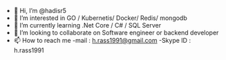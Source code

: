 - 👋 Hi, I’m @hadisr5
- 👀 I’m interested in GO / Kubernetis/ Docker/ Redis/ mongodb
- 🌱 I’m currently learning .Net Core / C# / SQL Server
- 💞️ I’m looking to collaborate on Software engineer or backend developer
- 📫 How to reach me
  -mail : h.rass1991@gmail.com
  -Skype ID : h.rass1991

<!---
hadisr5/hadisr5 is a ✨ special ✨ repository because its `README.md` (this file) appears on your GitHub profile.
You can click the Preview link to take a look at your changes.
--->
